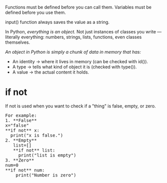 Functions must be defined before you can call them.
Variables must be defined before you use them.

input() function always saves the value as a string.

In Python, *everything is an object.*
Not just instances of classes you write — literally everything: numbers, strings, lists, functions, even classes themselves.

*An object in Python is simply a chunk of data in memory that has:*
- An identity → where it lives in memory (can be checked with id()).
- A type → tells what kind of object it is (checked with type()).
- A value → the actual content it holds.

# if not  
If not is used when you want to check if a "thing" is false, empty, or zero.
<pre>For example:
1. **False**
x="false"
**if not** x:
  print("x is false.")
2. **Empty**
   list=[]
   **if not** list:
     print("list is empty")
3. **Zero**
num=0
**if not** num:
    print("Number is zero")</pre>
